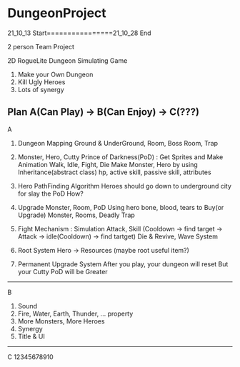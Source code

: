# DungeonProject
21_10_13 Start================21_10_28 End

2 person Team Project

2D RogueLite Dungeon Simulating Game
1. Make your Own Dungeon
2. Kill Ugly Heroes
3. Lots of synergy

Plan
A(Can Play) -> B(Can Enjoy) -> C(???)
---------------------------
A

1. Dungeon Mapping
  Ground & UnderGround, Room, Boss Room, Trap 

2. Monster, Hero, Cutty Prince of Darkness(PoD) : Get Sprites and Make Animation
  Walk, Idle, Fight, Die
  Make Monster, Hero by using Inheritance(abstract class)
  hp, active skill, passive skill, attributes 

3. Hero PathFinding Algorithm
  Heroes should go down to underground city for slay the PoD
  How? 
  
4. Upgrade Monster, Room, PoD
  Using hero bone, blood, tears to Buy(or Upgrade) Monster, Rooms, Deadly Trap
  
5. Fight Mechanism : Simulation
  Attack, Skill (Cooldown -> find target -> Attack -> idle(Cooldown) -> find tartget)
  Die & Revive, Wave System
  
6. Root System
  Hero -> Resources (maybe root useful item?)
  
7. Permanent Upgrade System
  After you play, your dungeon will reset But your Cutty PoD will be Greater

---------------------------
B

1. Sound
2. Fire, Water, Earth, Thunder, ... property
3. More Monsters, More Heroes
4. Synergy
5. Title & UI

---------------------------
C
12345678910
